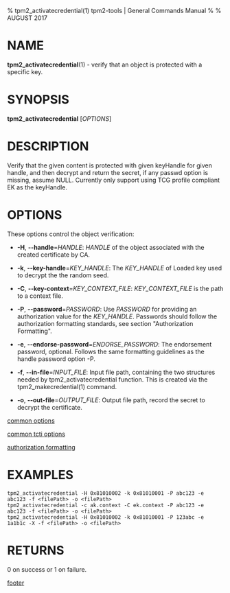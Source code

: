% tpm2_activatecredential(1) tpm2-tools | General Commands Manual
%
% AUGUST 2017

# NAME

**tpm2_activatecredential**(1) - verify that an object is protected with a specific
key.

# SYNOPSIS

**tpm2_activatecredential** [*OPTIONS*]

# DESCRIPTION

Verify that the given content is protected with given keyHandle for given
handle, and then decrypt and return the secret, if any passwd option is
missing, assume NULL. Currently only support using TCG profile compliant EK as
the keyHandle.

# OPTIONS

These options control the object verification:

  * **-H**, **--handle**=_HANDLE_:
    _HANDLE_ of the object associated with the created certificate by CA.

  * **-k**, **--key-handle**=_KEY\_HANDLE_:
    The _KEY\_HANDLE_ of Loaded key used to decrypt the the random seed.

  * **-C**, **--key-context**=_KEY\_CONTEXT\_FILE_:
    _KEY\_CONTEXT\_FILE_ is the path to a context file.

  * **-P**, **--password**=_PASSWORD_:
    Use _PASSWORD_ for providing an authorization value for the _KEY\_HANDLE_.
    Passwords should follow the authorization formatting standards, see section
    "Authorization Formatting".

  * **-e**, **--endorse-password**=_ENDORSE\_PASSWORD_:
    The endorsement password, optional. Follows the same formatting guidelines as the handle password option -P.

  * **-f**, **--in-file**=_INPUT\_FILE_:
    Input file path, containing the two structures needed by tpm2_activatecredential function. This is created
    via the tpm2_makecredential(1) command.

  * **-o**, **--out-file**=_OUTPUT\_FILE_:
    Output file path, record the secret to decrypt  the certificate.

[common options](common/options.md)

[common tcti options](common/tcti.md)

[authorization formatting](common/password.md)

# EXAMPLES

```
tpm2_activatecredential -H 0x81010002 -k 0x81010001 -P abc123 -e abc123 -f <filePath> -o <filePath>
tpm2_activatecredential -c ak.context -C ek.context -P abc123 -e abc123 -f <filePath> -o <filePath>
tpm2_activatecredential -H 0x81010002 -k 0x81010001 -P 123abc -e 1a1b1c -X -f <filePath> -o <filePath>
```

# RETURNS

0 on success or 1 on failure.

[footer](common/footer.md)
